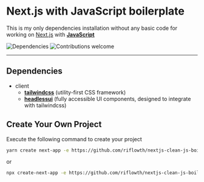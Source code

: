 # Next.js with JavaScript boilerplate

This is my only dependencies installation without any basic code for working on [Next.js](https://github.com/vercel/next.js/) with **[JavaScript](https://www.javascript.com/)**

![Dependencies](https://img.shields.io/badge/dependencies-up%20to%20date-brightgreen.svg) ![Contributions welcome](https://img.shields.io/badge/contributions-welcome-orange.svg)

---

## Dependencies
- client
  - **[tailwindcss](https://github.com/tailwindlabs/tailwindcss)** (utility-first CSS framework)
  - **[headlessui](https://github.com/tailwindlabs/headlessui)** (fully accessible UI components, designed to integrate with tailwindcss)

## Create Your Own Project
Execute the following command to create your project
```bash
yarn create next-app -e https://github.com/riflowth/nextjs-clean-js-boilerplate
```
or
```bash
npx create-next-app -e https://github.com/riflowth/nextjs-clean-js-boilerplate
```
